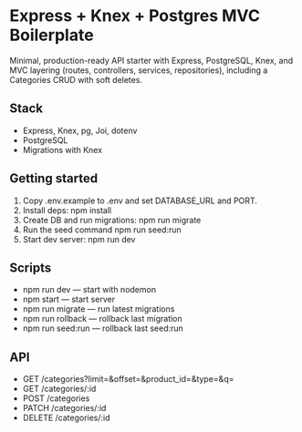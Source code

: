 # Express + Knex + Postgres MVC Boilerplate

Minimal, production-ready API starter with Express, PostgreSQL, Knex, and MVC layering (routes, controllers, services, repositories), including a Categories CRUD with soft deletes.

## Stack
- Express, Knex, pg, Joi, dotenv
- PostgreSQL
- Migrations with Knex

## Getting started
1. Copy .env.example to .env and set DATABASE_URL and PORT.
2. Install deps:
   npm install
3. Create DB and run migrations:
   npm run migrate
4. Run the seed command
   npm run seed:run
5. Start dev server:
   npm run dev

## Scripts
- npm run dev — start with nodemon
- npm start — start server
- npm run migrate — run latest migrations
- npm run rollback — rollback last migration
- npm run seed:run — rollback last seed:run

## API
- GET /categories?limit=&offset=&product_id=&type=&q=
- GET /categories/:id
- POST /categories
- PATCH /categories/:id
- DELETE /categories/:id
